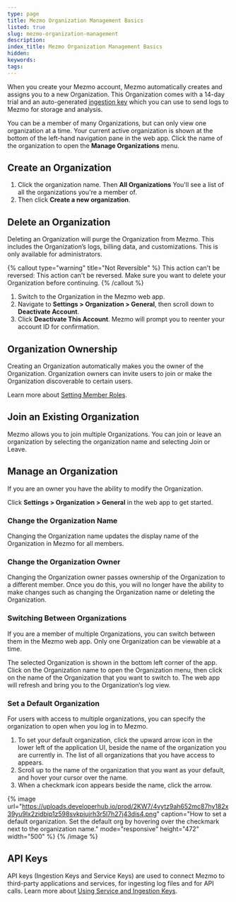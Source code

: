 ```yaml
---
type: page
title: Mezmo Organization Management Basics
listed: true
slug: mezmo-organization-management
description: 
index_title: Mezmo Organization Management Basics
hidden: 
keywords: 
tags: 
---
```


When you create your Mezmo account, Mezmo automatically creates and assigns you to a new Organization. This Organization comes with a 14-day trial and an auto-generated [ingestion key](https://docs.mezmo.com/docs/ingestion-key) which you can use to send logs to Mezmo for storage and analysis.

You can be a member of many Organizations, but can only view one organization at a time. Your current active organization is shown at the bottom of the left-hand navigation pane in the web app. Click the name of the organization to open the **Manage Organizations** menu.

## Create an Organization

1. Click the organization name. Then **All Organizations** You'll see a list of all the organizations you're a member of.
2. Then click **Create a new organization**.

## Delete an Organization

Deleting an Organization will purge the Organization from Mezmo. This includes the Organization’s logs, billing data, and customizations. This is only available for administrators.

{% callout type="warning" title="Not Reversible" %}
This action can't be reversed: This action can't be reversed. Make sure you want to delete your Organization before continuing.
{% /callout %}

1. Switch to the Organization in the Mezmo web app.
2. Navigate to **Settings &gt; Organization &gt; General**, then scroll down to **Deactivate Account**.
3. Click **Deactivate This Account**. Mezmo will prompt you to reenter your account ID for confirmation.

## Organization Ownership

Creating an Organization automatically makes you the owner of the Organization. Organization owners can invite users to join or make the Organization discoverable to certain users.

Learn more about [Setting Member Roles](https://docs.mezmo.com/docs/rbac).

## Join an Existing Organization

Mezmo allows you to join multiple Organizations. You can join or leave an organization by selecting the organization name and selecting Join or Leave.

## Manage an Organization

If you are an owner you have the ability to modify the Organization.

Click **Settings &gt; Organization &gt; General** in the web app to get started.

### Change the Organization Name

Changing the Organization name updates the display name of the Organization in Mezmo for all members.

### Change the Organization Owner

Changing the Organization owner passes ownership of the Organization to a different member. Once you do this, you will no longer have the ability to make changes such as changing the Organization name or deleting the Organization.

### Switching Between Organizations

If you are a member of multiple Organizations, you can switch between them in the Mezmo web app. Only one Organization can be viewable at a time.

The selected Organization is shown in the bottom left corner of the app. Click on the Organization name to open the Organization menu, then click on the name of the Organization that you want to switch to. The web app will refresh and bring you to the Organization’s log view.

### Set a Default Organization

For users with access to multiple organizations, you can specify the organization to open when you log in to Mezmo.

1. To set your default organization, click the upward arrow icon in the lower left of the application UI, beside the name of the organization you are currently in. The list of all organizations that you have access to appears.
2. Scroll up to the name of the organization that you want as your default, and hover your cursor over the name.
3. When a checkmark icon appears beside the name, click the arrow.

{% image url="https://uploads.developerhub.io/prod/2KW7/4vytz9ah652mc87hy182x39yu9lx2zidbip1z598svkpiujrh3r5l7h27j43dis4.png" caption="How to set a default organization. Set the default org by hovering over the checkmark next to the organization name." mode="responsive" height="472" width="500" %}
{% /image %}

## API Keys

API keys (Ingestion Keys and Service Keys) are used to connect Mezmo to third-party applications and services, for ingesting log files and for API calls. Learn more about [Using Service and Ingestion Keys](https://docs.mezmo.com/docs/ingestion-key).
